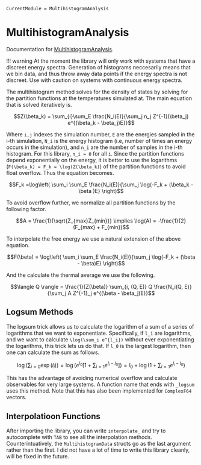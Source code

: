 ```@meta
CurrentModule = MultihistogramAnalysis
```

# MultihistogramAnalysis

Documentation for
[MultihistogramAnalysis](https://github.com/cocoa1231/MultihistogramAnalysis.jl).

!!! warning
    At the moment the library will only work with systems that have a discreet
    energy spectra. Generation of histograms neccesarily means that we bin data,
    and thus throw away data points if the energy spectra is not discreet. Use
    with caution on systems with continuous energy spectra.

The multihistogram method solves for the density of states by solving for the
partition functions at the temperatures simulated at. The main equation that is
solved iteratively is.

```math
Z(\beta_k) = \sum_{i}\sum_E \frac{N_i(E)}{\sum_j n_j Z^{-1}(\beta_j) e^{(\beta_k
- \beta_j)E}}
```

Where ``i,j`` indexes the simulation number, ``E`` are the energies sampled in
the i-th simulation, ``N_i`` is the energy histogram (i.e, number of times an
energy occurs in the simulation), and `n_i` are the number of samples in the
i-th histogram. For this library, ``n_i = 0`` for all ``i``. Since the partition
functions depend exponentially on the energy, it is better to use the logarithms
(``F(\beta_k) = F_k = \log(Z(\beta_k)``)
of the partition functions to avoid float overflow. Thus the equation becomes.

```math
F_k =\log\left( \sum_i \sum_E \frac{N_i(E)}{\sum_j \log(-F_k + (\beta_k - \beta
)E} \right)
```

To avoid overflow further, we normalize all partition functions by the following
factor.

```math
A = \frac{1}{\sqrt{Z_{max}Z_{min}}} \implies \log(A) = -\frac{1}{2} (F_{max} +
F_{min})
```

To interpolate the free energy we use a natural extension of the above equation.

```math
F(\beta) = \log\left( \sum_i \sum_E \frac{N_i(E)}{\sum_j \log(-F_k + (\beta -
\beta)E} \right)
```

And the calculate the thermal average we use the following.

```math
\langle Q \rangle = \frac{1}{Z(\beta)} \sum_{i, (Q, E)} Q \frac{N_i(Q,
E)}{\sum_j A Z^{-1}_j e^{(\beta - \beta_j)E}}
```

## Logsum Methods

The logsum trick allows us to calculate the logarithm of a sum of a series of
logarithms that we want to exponentiate. Specifically, if ``l_i`` are
logarithms, and we want to calculate ``\log(\sum_i e^{l_i})`` without ever
exponentiating the logarithms, this trick lets us do that. If ``l_0`` is the
largest logarithm, then one can calculate the sum as follows.

```math
\log\left(\sum_{i=0} \exp(l_i)\right) = \log\left(e^{l_0} \left[1 + \sum_{i=1}
e^{l_i - l_0}\right]\right) = l_0 + \log\left(1 +  \sum_{i=1} e^{l_i -
l_0}\right)
```

This has the advantage of avoiding numerical overflow and calculate observables
for very large systems. A function name that ends with `_logsum` uses this
method. Note that this has also been implemented for `ComplexF64` vectors.

## Interpolatioon Functions

After importing the library, you can write `interpolate_` and try to
autocomplete with `TAB` to see all the interpolation methods.
Counterintuatively, the `MultihistogramData` structs go as the last argument
rather than the first. I did not have a lot of time to write this library
cleanly, will be fixed in the future.

